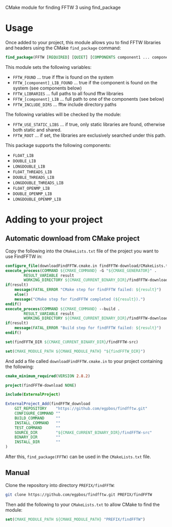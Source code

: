 CMake module for finding FFTW 3 using find_package

# Usage

Once added to your project, this module allows you to find FFTW libraries and headers using the CMake `find_package` command:

```cmake
find_package(FFTW [REQUIRED] [QUIET] [COMPONENTS component1 ... componentX] )
```

This module sets the following variables:
- `FFTW_FOUND`                  ... true if fftw is found on the system
- `FFTW_[component]_LIB_FOUND`  ... true if the component is found on the system (see components below)
- `FFTW_LIBRARIES`              ... full paths to all found fftw libraries
- `FFTW_[component]_LIB`        ... full path to one of the components (see below)
- `FFTW_INCLUDE_DIRS`           ... fftw include directory paths

The following variables will be checked by the module:
- `FFTW_USE_STATIC_LIBS`        ... if true, only static libraries are found, otherwise both static and shared.
- `FFTW_ROOT`                   ... if set, the libraries are exclusively searched under this path.

This package supports the following components:
- `FLOAT_LIB`
- `DOUBLE_LIB`
- `LONGDOUBLE_LIB`
- `FLOAT_THREADS_LIB`
- `DOUBLE_THREADS_LIB`
- `LONGDOUBLE_THREADS_LIB`
- `FLOAT_OPENMP_LIB`
- `DOUBLE_OPENMP_LIB`
- `LONGDOUBLE_OPENMP_LIB`


# Adding to your project

## Automatic download from CMake project

Copy the following into the `CMakeLists.txt` file of the project you want to use FindFFTW in:
```cmake
configure_file(downloadFindFFTW.cmake.in findFFTW-download/CMakeLists.txt)
execute_process(COMMAND ${CMAKE_COMMAND} -G "${CMAKE_GENERATOR}" .
        RESULT_VARIABLE result
        WORKING_DIRECTORY ${CMAKE_CURRENT_BINARY_DIR}/findFFTW-download )
if(result)
    message(FATAL_ERROR "CMake step for findFFTW failed: ${result}")
    else()
    message("CMake step for findFFTW completed (${result}).")
endif()
execute_process(COMMAND ${CMAKE_COMMAND} --build .
        RESULT_VARIABLE result
        WORKING_DIRECTORY ${CMAKE_CURRENT_BINARY_DIR}/findFFTW-download )
if(result)
    message(FATAL_ERROR "Build step for findFFTW failed: ${result}")
endif()

set(findFFTW_DIR ${CMAKE_CURRENT_BINARY_DIR}/findFFTW-src)

set(CMAKE_MODULE_PATH ${CMAKE_MODULE_PATH} "${findFFTW_DIR}")
```

And add a file called `downloadFindFFTW.cmake.in` to your project containing the following:
```cmake
cmake_minimum_required(VERSION 2.8.2)

project(findFFTW-download NONE)

include(ExternalProject)

ExternalProject_Add(findFFTW_download
    GIT_REPOSITORY    "https://github.com/egpbos/findfftw.git"
    CONFIGURE_COMMAND ""
    BUILD_COMMAND     ""
    INSTALL_COMMAND   ""
    TEST_COMMAND      ""
    SOURCE_DIR        "${CMAKE_CURRENT_BINARY_DIR}/findFFTW-src"
    BINARY_DIR        ""
    INSTALL_DIR       ""
)
```

After this, `find_package(FFTW)` can be used in the `CMakeLists.txt` file.

## Manual

Clone the repository into directory `PREFIX/findFFTW`:
```sh
git clone https://github.com/egpbos/findfftw.git PREFIX/findFFTW
```

Then add the following to your `CMakeLists.txt` to allow CMake to find the module:
```cmake
set(CMAKE_MODULE_PATH ${CMAKE_MODULE_PATH} "PREFIX/findFFTW")
```
